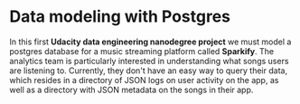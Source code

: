# Data modeling with Postgres 

In this first **Udacity data engineering nanodegree project** we must model a postgres database for a music streaming platform called **Sparkify**. The analytics team is particularly interested in understanding what songs users are listening to. Currently, they don't have an easy way to query their data, which resides in a directory of JSON logs on user activity on the app, as well as a directory with JSON metadata on the songs in their app.
